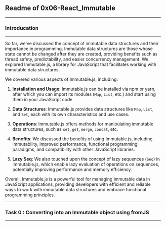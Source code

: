 ## Readme of 0x06-React_Immutable
---

### Introducation
---

So far, we've discussed the concept of immutable data structures and their importance in programming. Immutable data structures are those whose state cannot be changed after they are created, providing benefits such as thread safety, predictability, and easier concurrency management. We explored Immutable.js, a library for JavaScript that facilitates working with immutable data structures. 

We covered various aspects of Immutable.js, including:

1. **Installation and Usage**: Immutable.js can be installed via npm or yarn, after which you can import its modules (`Map`, `List`, etc.) and start using them in your JavaScript code.

2. **Data Structures**: Immutable.js provides data structures like `Map`, `List`, and `Set`, each with its own characteristics and use cases.

3. **Operations**: Immutable.js offers methods for manipulating immutable data structures, such as `set`, `get`, `merge`, `concat`, etc.

4. **Benefits**: We discussed the benefits of using Immutable.js, including immutability, improved performance, functional programming paradigms, and compatibility with other JavaScript libraries.

5. **Lazy Seq**: We also touched upon the concept of lazy sequences (`Seq`) in Immutable.js, which enable lazy evaluation of operations on sequences, potentially improving performance and memory efficiency.

Overall, Immutable.js is a powerful tool for managing immutable data in JavaScript applications, providing developers with efficient and reliable ways to work with immutable data structures and embrace functional programming principles.

---

### Task 0 : Converting into an Immutable object using fromJS 
---


